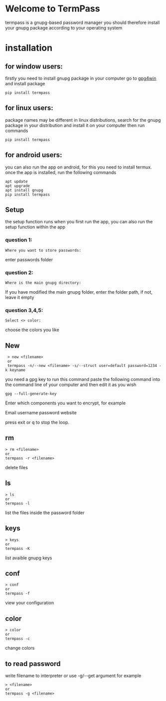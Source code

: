 # Welcome to TermPass

termpass is a gnupg-based password manager you should therefore install your gnupg package according to your operating system

#  installation

## for window users:

firstly you need to install gnupg package in your computer
go to [gpg4win](https://www.gpg4win.org/) and install package

	pip install termpass

## for linux users:

package names may be different in linux distributions, search for the gnupg package in your distribution and install it on your computer then run commands

	pip install termpass

## for android users:
you can also run the app on android, for this you need to install termux. once the app is installed, run the following commands

    apt update
    apt upgrade
    apt install gnupg
    pip install termpass

## Setup

the setup function runs when you first run the app, you can also run the setup function within the app

### question 1:

    Where you want to store passwords:

enter passwords folder

### question 2:

    Where is the main gnupg directory:

If you have modified the main gnupg folder, enter the folder path, if not, leave it empty

### question 3,4,5:

    Select <> color:

choose the colors you like

## New

     > new <filename>
     or
     termpass -n/--new <filename> -s/--struct user=default password=1234 -k keyname


you need a gpg key to run this command
paste the following command into the command line of your computer and then edit it as you wish

    gpg --full-generate-key

Enter which components you want to encrypt, for example

Email
username
password
website

press exit or q to stop the loop.

## rm

    > rm <filename>
    or
    termpass -r <filename>

delete files

## ls

    > ls
    or
    termpass -l

list the files inside the password folder

## keys

    > keys
    or
    termpass -K

list avaible gnupg keys

## conf

    > conf
    or
    termpass -f

view your configuration

## color

    > color
    or
    termpass -c

change colors

## to read password

write filename to interpreter or use -g/--get argument for example

	> <filename>
	or
	termpass -g <filename>
